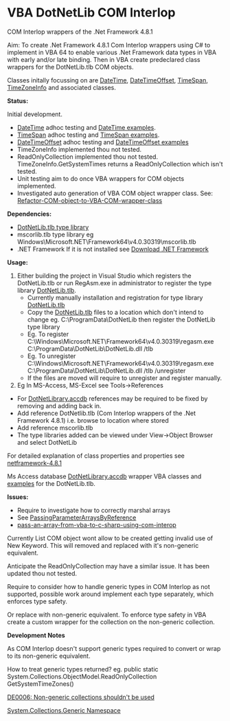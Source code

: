 # VBA DotNetLib COM Interlop
 COM Interlop wrappers of the .Net Framework 4.8.1
 
  Aim: To create .Net Framework 4.8.1 Com Interlop wrappers using C# to implement in VBA 64 to enable various .Net Framework data types in VBA with early and/or late binding. Then in VBA create predeclared class wrappers for the DotNetLib.tlb COM objects.
 
 Classes initally focussing on are  [DateTime](https://learn.microsoft.com/en-us/dotnet/api/system.datetime?view=netframework-4.8.1), [DateTimeOffset](https://learn.microsoft.com/en-us/dotnet/api/system.datetimeoffset?view=netframework-4.8.1), [TimeSpan](https://learn.microsoft.com/en-us/dotnet/api/system.timespan?view=netframework-4.8.1),  [TimeZoneInfo](https://learn.microsoft.com/en-us/dotnet/api/system.timezoneinfo?view=netframework-4.8.1) and associated classes.
 
  **Status:**
  
  Initial development.  
  - [DateTime](https://github.com/MarkJohnstoneGitHub/VBA-DotNetLib/blob/main/VBA/VBADotNetLib/System/DateTime.cls) adhoc testing and [DateTime examples](https://github.com/MarkJohnstoneGitHub/VBA-DotNetLib/tree/main/VBA/Examples/DateTime).
  - [TimeSpan](https://github.com/MarkJohnstoneGitHub/VBA-DotNetLib/blob/main/VBA/VBADotNetLib/System/TimeSpan.cls) adhoc testing and [TimeSpan examples](https://github.com/MarkJohnstoneGitHub/VBA-DotNetLib/tree/main/VBA/Examples/TimeSpan).
  - [DateTimeOffset](https://github.com/MarkJohnstoneGitHub/VBA-DotNetLib/blob/main/VBA/VBADotNetLib/System/DateTimeOffset.cls) adhoc testing and [DateTimeOffset examples](https://github.com/MarkJohnstoneGitHub/VBA-DotNetLib/tree/main/VBA/Examples/DateTimeOffset)
  - TimeZoneInfo implemented thou not tested.
  - ReadOnlyCollection implemented thou not tested.  TimeZoneInfo.GetSystemTimes returns a ReadOnlyCollection which isn't tested. 
  - Unit testing aim to do once VBA wrappers for COM objects implemented.
  - Investigated auto generation of VBA COM object wrapper class. See: [Refactor-COM-object-to-VBA-COM-wrapper-class](https://github.com/MarkJohnstoneGitHub/Refactor-COM-object-to-VBA-COM-wrapper-class)
  
 **Dependencies:**
 - [DotNetLib.tlb type library](https://github.com/MarkJohnstoneGitHub/VBA-DotNetLib/tree/main/COMDotNetLib/bin/Release)
 - mscorlib.tlb type library eg Windows\Microsoft.NET\Framework64\v4.0.30319\mscorlib.tlb
 - .NET Framework If it is not installed see [Download .NET Framework](https://dotnet.microsoft.com/en-us/download/dotnet-framework)

 **Usage:**
 
 1) Either building the project in Visual Studio which registers the DotNetLib.tlb or run RegAsm.exe in administrator to register the type library [DotNetLib.tlb](https://github.com/MarkJohnstoneGitHub/VBA-DotNetLib/tree/main/COMDotNetLib/bin/Release).
    - Currently manually installation and registration for type library [DotNetLib.tlb](https://github.com/MarkJohnstoneGitHub/VBA-DotNetLib/tree/main/COMDotNetLib/bin/Release)
    - Copy the [DotNetLib.tlb](https://github.com/MarkJohnstoneGitHub/VBA-DotNetLib/tree/main/COMDotNetLib/bin/Release) files to a location which don't intend to change eg. C:\ProgramData\DotNetLib then register the DotNetLib type library
    - Eg. To register C:\Windows\Microsoft.NET\Framework64\v4.0.30319\regasm.exe C:\ProgramData\DotNetLib\DotNetLib.dll /tlb 
    - Eg. To unregister C:\Windows\Microsoft.NET\Framework64\v4.0.30319\regasm.exe C:\ProgramData\DotNetLib\DotNetLib.dll /tlb /unregister
    - If the files are moved will require to unregister and register manually.
 2) Eg In MS-Access, MS-Excel see Tools->References
   - For [DotNetLibrary.accdb](https://github.com/MarkJohnstoneGitHub/VBA-DotNetLib/blob/main/VBA/DotNetLibrary.accdb) references may be required to be fixed by removing and adding back in.
   - Add reference DotNetlib.tlb (Com Interlop wrappers of the .Net Framework 4.8.1)  i.e. browse to location where stored 
   - Add reference mscorlib.tlb
   - The type libraries added can be viewed under View->Object Browser and select DotNetLib 
 
For detailed explanation of class properties and properties see [netframework-4.8.1](https://learn.microsoft.com/en-us/dotnet/api/system?view=netframework-4.8.1)

Ms Access database [DotNetLibrary.accdb](https://github.com/MarkJohnstoneGitHub/VBA-DotNetLib/blob/main/VBA/DotNetLibrary.accdb) wrapper VBA classes and [examples](https://github.com/MarkJohnstoneGitHub/VBA-DotNetLib/tree/main/VBA/Examples) for the DotNetLib.tlb.

 
 **Issues:**
  - Require to investigate how to correctly marshal arrays
  - See [PassingParameterArraysByReference](https://www.l3harrisgeospatial.com/docs/PassingParameterArraysByReference.html)
  - [pass-an-array-from-vba-to-c-sharp-using-com-interop](https://stackoverflow.com/questions/2027758/pass-an-array-from-vba-to-c-sharp-using-com-interop)
 
 Currently List COM object wont allow to be created getting invalid use of New Keyword.  This will removed and replaced with it's non-generic equivalent.
 
 Anticipate the ReadOnlyCollection may have a similar issue. It has been updated thou not tested.
 
 Require to consider how to handle generic types in COM Interlop as not supported, possible work around implement each type separately, which enforces type safety.  
 
 Or replace with non-generic equivalent.  To enforce type safety in VBA create a custom wrapper for the collection on the non-generic collection.
 
 
 **Development Notes**
  
  As COM Interlop doesn't support generic types required to convert or wrap to its non-generic equivalent.
  
  How to treat generic types returned? eg. public static System.Collections.ObjectModel.ReadOnlyCollection<TimeZoneInfo> GetSystemTimeZones()
  
  
  [DE0006: Non-generic collections shouldn't be used](https://github.com/dotnet/platform-compat/blob/master/docs/DE0006.md)
 
  [System.Collections.Generic Namespace](https://learn.microsoft.com/en-us/dotnet/api/system.collections.generic?view=netframework-4.8.1)
 
